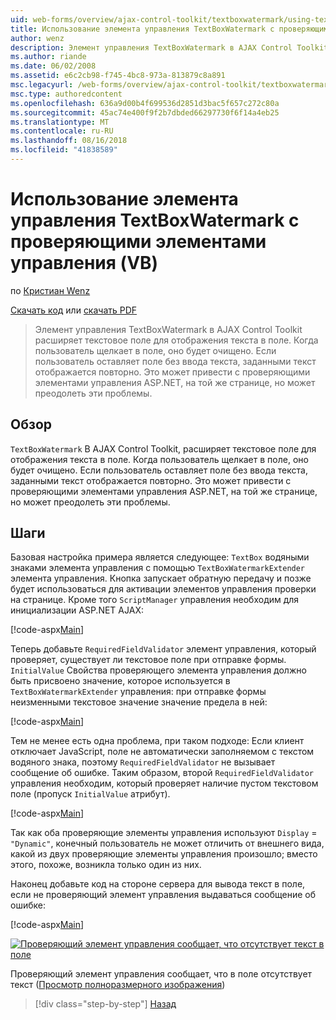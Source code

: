 ```yaml
---
uid: web-forms/overview/ajax-control-toolkit/textboxwatermark/using-textboxwatermark-with-validation-controls-vb
title: Использование элемента управления TextBoxWatermark с проверяющими элементами управления (Visual Basic) | Документация Майкрософт
author: wenz
description: Элемент управления TextBoxWatermark в AJAX Control Toolkit расширяет текстовое поле для отображения текста в поле. Когда пользователь щелкает в поле, его я...
ms.author: riande
ms.date: 06/02/2008
ms.assetid: e6c2cb98-f745-4bc8-973a-813879c8a891
msc.legacyurl: /web-forms/overview/ajax-control-toolkit/textboxwatermark/using-textboxwatermark-with-validation-controls-vb
msc.type: authoredcontent
ms.openlocfilehash: 636a9d00b4f699536d2851d3bac5f657c272c80a
ms.sourcegitcommit: 45ac74e400f9f2b7dbded66297730f6f14a4eb25
ms.translationtype: MT
ms.contentlocale: ru-RU
ms.lasthandoff: 08/16/2018
ms.locfileid: "41838589"
---
```

<a name="using-textboxwatermark-with-validation-controls-vb"></a>Использование элемента управления TextBoxWatermark с проверяющими элементами управления (VB)
====================
по [Кристиан Wenz](https://github.com/wenz)

[Скачать код](http://download.microsoft.com/download/9/3/f/93f8daea-bebd-4821-833b-95205389c7d0/TextBoxWatermark2.vb.zip) или [скачать PDF](http://download.microsoft.com/download/b/6/a/b6ae89ee-df69-4c87-9bfb-ad1eb2b23373/textboxwatermark2VB.pdf)

> Элемент управления TextBoxWatermark в AJAX Control Toolkit расширяет текстовое поле для отображения текста в поле. Когда пользователь щелкает в поле, оно будет очищено. Если пользователь оставляет поле без ввода текста, заданными текст отображается повторно. Это может привести с проверяющими элементами управления ASP.NET, на той же странице, но может преодолеть эти проблемы.


## <a name="overview"></a>Обзор

`TextBoxWatermark` В AJAX Control Toolkit, расширяет текстовое поле для отображения текста в поле. Когда пользователь щелкает в поле, оно будет очищено. Если пользователь оставляет поле без ввода текста, заданными текст отображается повторно. Это может привести с проверяющими элементами управления ASP.NET, на той же странице, но может преодолеть эти проблемы.

## <a name="steps"></a>Шаги

Базовая настройка примера является следующее: `TextBox` водяными знаками элемента управления с помощью `TextBoxWatermarkExtender` элемента управления. Кнопка запускает обратную передачу и позже будет использоваться для активации элементов управления проверки на странице. Кроме того `ScriptManager` управления необходим для инициализации ASP.NET AJAX:

[!code-aspx[Main](using-textboxwatermark-with-validation-controls-vb/samples/sample1.aspx)]

Теперь добавьте `RequiredFieldValidator` элемент управления, который проверяет, существует ли текстовое поле при отправке формы. `InitialValue` Свойства проверяющего элемента управления должно быть присвоено значение, которое используется в `TextBoxWatermarkExtender` управления: при отправке формы неизменными текстовое значение значение предела в ней:

[!code-aspx[Main](using-textboxwatermark-with-validation-controls-vb/samples/sample2.aspx)]

Тем не менее есть одна проблема, при таком подходе: Если клиент отключает JavaScript, поле не автоматически заполняемом с текстом водяного знака, поэтому `RequiredFieldValidator` не вызывает сообщение об ошибке. Таким образом, второй `RequiredFieldValidator` управления необходим, который проверяет наличие пустом текстовом поле (пропуск `InitialValue` атрибут).

[!code-aspx[Main](using-textboxwatermark-with-validation-controls-vb/samples/sample3.aspx)]

Так как оба проверяющие элементы управления используют `Display` = `"Dynamic"`, конечный пользователь не может отличить от внешнего вида, какой из двух проверяющие элементы управления произошло; вместо этого, похоже, возникла только один из них.

Наконец добавьте код на стороне сервера для вывода текст в поле, если не проверяющий элемент управления выдаваться сообщение об ошибке:

[!code-aspx[Main](using-textboxwatermark-with-validation-controls-vb/samples/sample4.aspx)]


[![Проверяющий элемент управления сообщает, что отсутствует текст в поле](using-textboxwatermark-with-validation-controls-vb/_static/image2.png)](using-textboxwatermark-with-validation-controls-vb/_static/image1.png)

Проверяющий элемент управления сообщает, что в поле отсутствует текст ([Просмотр полноразмерного изображения](using-textboxwatermark-with-validation-controls-vb/_static/image3.png))

> [!div class="step-by-step"]
> [Назад](using-textboxwatermark-in-a-formview-vb.md)
